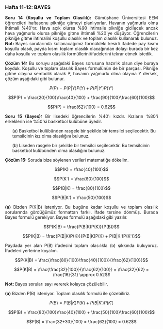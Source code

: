 <h3>Hafta 11-12: BAYES</h3>

<p align="justify"><b>Soru 14 (Koşullu ve Toplam Olasılık):</b> Gümüşhane Üniversitesi EEM öğrencileri haftasonu pikniğe gitmeyi planlıyorlar. Havanın yağmurlu olma ihtimali %40'tır. Hava açık olursa %90 ihtimalle pikniğe gidilecek ancak hava yağmurlu olursa pikniğe gitme ihtimali %20'ye düşüyor. Öğrencilerin pikniğe gitme ihtimalini koşullu olasılık ve toplam olasılık kullanarak bulunuz. <b>Not: </b>Bayes sorularında kullanacağımız formüldeki kesirli ifadede pay kısmı koşullu olasılı, payda kısmı toplam olasılık olacağından dolayı burada bir kez daha koşullu ve toplam olasılık formüllerini/ifadelerini tekrar etmek istedik.</p>

<p align="justify"><b>Çözüm 14:</b> Bu soruyu aşağıdaki Bayes sorusuna hazırlık olsun diye buraya koyduk. Koşullu ve toplam olasılık Bayes formulünün de bir parçası. Pikniğe gitme olayına sembolik olarak P, havanın yağmurlu olma olayına Y dersek, çözüm aşağıdaki gibi bulunur.</p>

$$P(P) = P(P|Y)P(Y) + P(P|Y')P(Y')$$

$$P(P) = \frac{20}{100}\frac{40}{100} + \frac{90}{100}\frac{60}{100}$$

$$P(P) = \frac{62}{100} = 0.62$$

<p align="justify"><b>Soru 15 (Bayes):</b> Bir lisedeki öğrencilerin %40'ı kızdır. Kızların %80'i erkeklerin ise %50'si basketbol kulübüne üyedir. 
<ul>(a) Basketbol kulübünden rasgele bir şekilde bir temsilci seçilecektir. Bu temsilcinin kız olma olasılığını bulunuz.</ul>
<ul>(b) Liseden rasgele bir şekilde bir temsilci seçilecektir. Bu temsilcinin basketbol kulübünden olma olasılığını bulunuz.</ul>
</p>

<p align="justify"><b>Çözüm 15:</b> Soruda bize söylenen verileri matematiğe dökelim.</p>

$$P(K) = \frac{40}{100}$$

$$P(K') = \frac{60}{100}$$

$$P(B|K) = \frac{80}{100}$$

$$P(B|K') = \frac{50}{100}$$

<p align="justify"><b>(a)</b> Bizden P(K|B) isteniyor. Bu bugüne kadar koşullu ve toplam olasılık sorularında gördüğümüz formattan farklı. İfade tersine dönmüş. Burada Bayes formulü gerekiyor. Bayes formulü aşağıdaki gibi yazılır.</p>

$$P(K|B) = \frac{P(B|K)P(K)}{P(B)}$$

$$P(K|B) = \frac{P(B|K)P(K)}{P(B|K)P(K) + P(B|K')P(K')}$$

<p align="justify">Paydada yer alan P(B) ifadesini toplam olasılıkla (b) şıkkında buluyoruz. İfadeleri yerlerine koyalım.</p>

$$P(K|B) = \frac{\frac{80}{100}\frac{40}{100}}{\frac{62}{100}}$$

$$P(K|B) = \frac{\frac{32}{100}}{\frac{62}{100}} = \frac{32}{62} = \frac{16}{31} \approx 0.52$$

<p align="adjust"><b>Not:</b> Bayes soruları sayı vererek kolayca çözülebilir.</p>

<p align="justify"><b>(a)</b> Bizden P(B) isteniyor. Toplam olasılık formulü ile çözebiliriz.</p>

$$P(B) = P(B|K)P(K) + P(B|K')P(K')$$

$$P(B) = \frac{80}{100}\frac{40}{100} + \frac{50}{100}\frac{60}{100}$$

$$P(B) = \frac{32+30}{100} = \frac{62}{100} = 0.62$$
